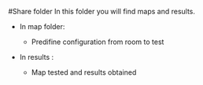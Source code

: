 #Share folder
In this folder you will find maps and results.

- In map folder: 
   - Predifine configuration from room to test
        
- In results : 
    - Map tested and results obtained